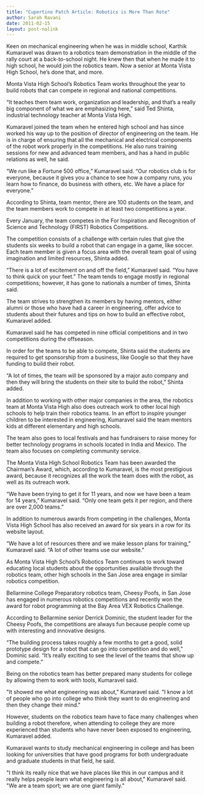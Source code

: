 ```yaml
---
title: "Cupertino Patch Article: Robotics is More Than Rote"
author: Sarah Ravani
date: 2011-02-15
layout: post-nolink
---
```


Keen on mechanical engineering when he was in middle school, Karthik Kumaravel
was drawn to a robotics team demonstration in the middle of the rally court at a
back-to-school night. He knew then that when he made it to high school, he would
join the robotics team. Now a senior at Monta Vista High School, he’s done that,
and more.

Monta Vista High School’s Robotics Team works throughout the year to build
robots that can compete in regional and national competitions.

“It teaches them team work, organization and leadership, and that’s a really big
component of what we are emphasizing here,” said Ted Shinta, industrial
technology teacher at Monta Vista High.

Kumaravel joined the team when he entered high school and has since worked his
way up to the position of director of engineering on the team. He is in charge
of ensuring that all the mechanical and electrical components of the robot work
properly in the competitions. He also runs training sessions for new and
advanced team members, and has a hand in public relations as well, he said.

“We run like a Fortune 500 office,” Kumaravel said. “Our robotics club is for
everyone, because it gives you a chance to see how a company runs, you learn how
to finance, do business with others, etc. We have a place for everyone.”

According to Shinta, team mentor, there are 100 students on the team, and the
team members work to compete in at least two competitions a year.

Every January, the team competes in the For Inspiration and Recognition of
Science and Technology (FIRST) Robotics Competitions.

The competition consists of a challenge with certain rules that give the
students six weeks to build a robot that can engage in a game, like soccer. Each
team member is given a focus area with the overall team goal of using
imagination and limited resources, Shinta added.

“There is a lot of excitement on and off the field,” Kumaravel said. “You have
to think quick on your feet.” The team tends to engage mostly in regional
competitions; however, it has gone to nationals a number of times, Shinta said.

The team strives to strengthen its members by having mentors, either alumni or
those who have had a career in engineering, offer advice to students about their
futures and tips on how to build an effective robot, Kumaravel added.

Kumaravel said he has competed in nine official competitions and in two
competitions during the offseason.

In order for the teams to be able to compete, Shinta said the students are
required to get sponsorship from a business, like Google so that they have
funding to build their robot.

“A lot of times, the team will be sponsored by a major auto company and then
they will bring the students on their site to build the robot,” Shinta added.

In addition to working with other major companies in the area, the robotics team
at Monta Vista High also does outreach work to other local high schools to help
train their robotics teams. In an effort to inspire younger children to be
interested in engineering, Kumaravel said the team mentors kids at different
elementary and high schools.

The team also goes to local festivals and has fundraisers to raise money for
better technology programs in schools located in India and Mexico. The team also
focuses on completing community service.

The Monta Vista High School Robotics Team has been awarded the Chairman’s Award,
which, according to Kumaravel, is the most prestigious award, because it
recognizes all the work the team does with the robot, as well as its outreach
work.

“We have been trying to get it for 11 years, and now we have been a team for 14
years,” Kumaravel said. “Only one team gets it per region, and there are over
2,000 teams.”

In addition to numerous awards from competing in the challenges, Monta Vista
High School has also received an award for six years in a row for its website
layout.

“We have a lot of resources there and we make lesson plans for training,”
Kumaravel said. “A lot of other teams use our website.”

As Monta Vista High School’s Robotics Team continues to work toward educating
local students about the opportunities available through the robotics team,
other high schools in the San Jose area engage in similar robotics competition.

Bellarmine College Preparatory robotics team, Cheesy Poofs, in San Jose has
engaged in numerous robotics competitions and recently won the award for robot
programming at the Bay Area VEX Robotics Challenge.

According to Bellarmine senior Derrick Dominic, the student leader for the
Cheesy Poofs, the competitions are always fun because people come up with
interesting and innovative designs.

“The building process takes roughly a few months to get a good, solid prototype
design for a robot that can go into competition and do well,” Dominic said.
“It’s really exciting to see the level of the teams that show up and compete.”

Being on the robotics team has better prepared many students for college by
allowing them to work with tools, Kumaravel said.

"It showed me what engineering was about," Kumaravel said. "I know a lot of
people who go into college who think they want to do engineering and then they
change their mind."

However, students on the robotics team have to face many challenges when
building a robot therefore, when attending to college they are more experienced
than students who have never been exposed to engineering, Kumaravel added.

Kumaravel wants to study mechanical engineering in college and has been looking
for universities that have good programs for both undergraduate and graduate
students in that field, he said.

"I think its really nice that we have places like this in our campus and it
really helps people learn what engineering is all about," Kumaravel said. "We
are a team sport; we are one giant family."

